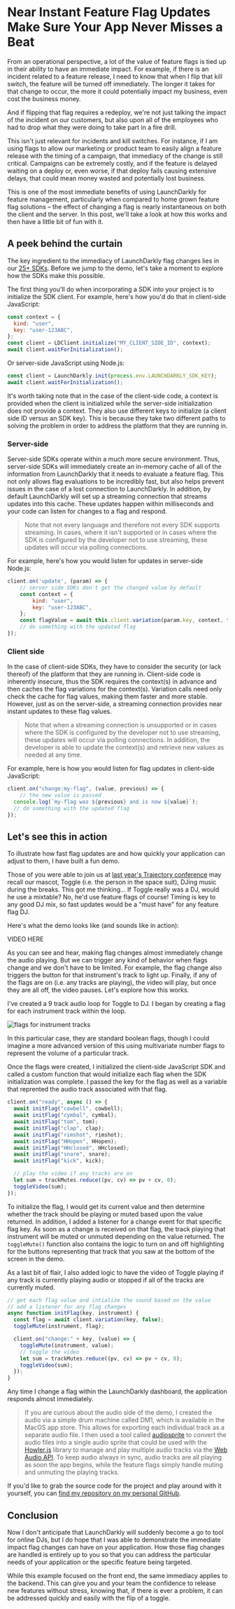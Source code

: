 # Near Instant Feature Flag Updates Make Sure Your App Never Misses a Beat

From an operational perspective, a lot of the value of feature flags is tied up in their ability to have an immediate impact. For example, if there is an incident related to a feature release, I need to know that when I flip that kill switch, the feature will be turned off immediately. The longer it takes for that change to occur, the more it could potentially impact my business, even cost the business money.

And if flipping that flag requires a redeploy, we're not just talking the impact of the incident on our customers, but also upon all of the employees who had to drop what they were doing to take part in a fire drill.

This isn't just relevant for incidents and kill switches. For instance, if I am using flags to allow our marketing or product team to easily align a feature release with the timing of a campaign, that immediacy of the change is still critical. Campaigns can be extremely costly, and if the feature is delayed waiting on a deploy or, even worse, if that deploy fails causing extensive delays, that could mean money wasted and potentially lost business.

This is one of the most immediate benefits of using LaunchDarkly for feature management, particularly when compared to home grown feature flag solutions – the effect of changing a flag is nearly instantaneous on both the client and the server. In this post, we'll take a look at how this works and then have a little bit of fun with it.

## A peek behind the curtain

The key ingredient to the immediacy of LaunchDarkly flag changes lies in our [25+ SDKs](https://launchdarkly.com/features/sdk/). Before we jump to the demo, let's take a moment to explore how the SDKs make this possible.

The first thing you'll do when incorporating a SDK into your project is to initialize the SDK client. For example, here's how you'd do that in client-side JavaScript:

```javascript
const context = {
  kind: "user",
  key: "user-123ABC",
};
const client = LDClient.initialize("MY_CLIENT_SIDE_ID", context);
await client.waitForInitialization();
```

Or server-side JavaScript using Node.js:

```javascript
const client = LaunchDarkly.init(process.env.LAUNCHDARKLY_SDK_KEY);
await client.waitForInitialization();
```

It's worth taking note that in the case of the client-side code, a context is provided when the client is initialized while the server-side initialization does not provide a context. They also use different keys to initialize (a client side ID versus an SDK key). This is because they take two different paths to solving the problem in order to address the platform that they are running in.

### Server-side

Server-side SDKs operate within a much more secure environment. Thus, server-side SDKs will immediately create an in-memory cache of all of the information from LaunchDarkly that it needs to evaluate a feature flag. This not only allows flag evaluations to be incredibly fast, but also helps prevent issues in the case of a lost connection to LaunchDarkly. In addition, by default LaunchDarkly will set up a streaming connection that streams updates into this cache. These updates happen within milliseconds and your code can listen for changes to a flag and respond.

> Note that not every language and therefore not every SDK supports streaming. In cases, where it isn't supported or in cases where the SDK is configured by the developer not to use streaming, these updates will occur via polling connections.

For example, here's how you would listen for updates in server-side Node.js:

```javascript
client.on('update', (param) => {
	// server side SDKs don't get the changed value by default
	const context = {
		kind: "user",
		key: "user-123ABC",
	};
	const flagValue = await this.client.variation(param.key, context, false);
	// do something with the updated flag
});
```

### Client side

In the case of client-side SDKs, they have to consider the security (or lack thereof) of the platform that they are running in. Client-side code is inherently insecure, thus the SDK requires the context(s) in advance and then caches the flag variations for the context(s). Variation calls need only check the cache for flag values, making them faster and more stable. However, just as on the server-side, a streaming connection provides near instant updates to these flag values.

> Note that when a streaming connection is unsupported or in cases where the SDK is configured by the developer not to use streaming, these updates will occur via polling connections. In addition, the developer is able to update the context(s) and retrieve new values as needed at any time.

For example, here is how you would listen for flag updates in client-side JavaScript:

```javascript
client.on("change:my-flag", (value, previous) => {
	// the new value is passed
  console.log(`my-flag was ${previous} and is now ${value}`);
  // do something with the updated flag
});
```

## Let's see this in action

To illustrate how fast flag updates are and how quickly your application can adjust to them, I have built a fun demo.

Those of you were able to join us at [last year's Trajectory conference](https://launchdarkly.com/trajectory/2022/)  may recall our mascot, Toggle (i.e. the person in the space suit), DJing music during the breaks. This got me thinking... If Toggle really was a DJ, would he use a mixtable? No, he'd use feature flags of course! Timing is key to any good DJ mix, so fast updates would be a "must have" for any feature flag DJ.

Here's what the demo looks like (and sounds like in action):

VIDEO HERE

As you can see and hear, making flag changes almost immediately change the audio playing. But we can trigger any kind of behavior when flags change and we don't have to be limited. For example, the flag change also triggers the button for that instrument's track to light up. Finally, if any of the flags are on (i.e. any tracks are playing), the video will play, but once they are all off, the video pauses. Let's explore how this works.

I've created a 9 track audio loop for Toggle to DJ. I began by creating a flag for each instrument track within the loop.

![flags for instrument tracks](dj-flags.png)

In this particular case, they are standard boolean flags, though I could imagine a more advanced version of this using multivariate number flags to represent the volume of a particular track.

Once the flags were created, I initialized the client-side JavaScript SDK and called a custom function that would initialize each flag when the SDK initialization was complete. I passed the key for the flag as well as a variable that reprented the audio track associated with that flag.

```javascript
client.on("ready", async () => {
  await initFlag("cowbell", cowbell);
  await initFlag("cymbal", cymbal);
  await initFlag("tom", tom);
  await initFlag("clap", clap);
  await initFlag("rimshot", rimshot);
  await initFlag("HHopen", HHopen);
  await initFlag("HHclosed", HHclosed);
  await initFlag("snare", snare);
  await initFlag("kick", kick);

  // play the video if any tracks are on
  let sum = trackMutes.reduce((pv, cv) => pv + cv, 0);
  toggleVideo(sum);
});
```

To initialize the flag, I would get its current value and then determine whether the track should be playing or muted based upon the value returned. In addition, I added a listener for a change event for that specific flag key. As soon as a change is received on that flag, the track playing that instrument will be muted or unmuted depending on the value returned. The `toggleMute()` function also contains the logic to turn on and off highlighting for the buttons representing that track that you saw at the bottom of the screen in the demo.

As a last bit of flair, I also added logic to have the video of Toggle playing if any track is currently playing audio or stopped if all of the tracks are currently muted.

```javascript
// get each flag value and intialize the sound based on the value
// add a listener for any flag changes
async function initFlag(key, instrument) {
  const flag = await client.variation(key, false);
  toggleMute(instrument, flag);

  client.on("change:" + key, (value) => {
    toggleMute(instrument, value);
    // toggle the video
    let sum = trackMutes.reduce((pv, cv) => pv + cv, 0);
    toggleVideo(sum);
  });
}
```

Any time I change a flag within the LaunchDarkly dashboard, the application responds almost immediately.

> If you are curious about the audio side of the demo, I created the audio via a simple drum machine called DM1, which is available in the MacOS app store. This allows for exporting each individual track as a separate audio file. I then used a tool called [audiosprite](https://www.npmjs.com/package/audiosprite) to convert the audio files into a single audio sprite that could be used with the [Howler.js](https://github.com/goldfire/howler.js) library to manage and play multiple audio tracks via the [Web Audio API](https://developer.mozilla.org/en-US/docs/Web/API/Web_Audio_API). To keep audio always in sync, audio tracks are all playing as soon the app begins, while the feature flags simply handle muting and unmuting the playing tracks.

If you'd like to grab the source code for the project and play around with it yourself, you can [find my repository on my personal GitHub](https://github.com/remotesynth/djtoggle).

## Conclusion

Now I don't anticipate that LaunchDarkly will suddenly become a go to tool for online DJs, but I do hope that I was able to demonstrate the immediate impact  flag changes can have on your application. How those flag changes are handled is entirely up to you so that you can address the particular needs of your application or the specific feature being targeted.

While this example focused on the front end, the same immediacy applies to the backend. This can give you and your team the confidence to release new features without stress, knowing that, if there is ever a problem, it can be addressed quickly and easily with the flip of a toggle.
